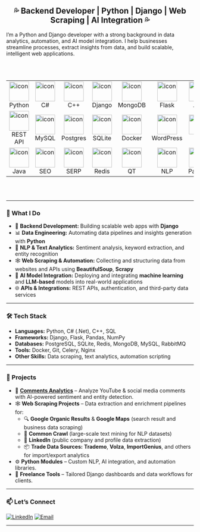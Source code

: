 <div align="center">
  <h2>💦 Backend Developer | Python | Django | Web Scraping | AI Integration 💦</h2>
</div>


I’m a Python and Django developer with a strong background in data analytics, automation, and AI model integration.
I help businesses streamline processes, extract insights from data, and build scalable, intelligent web applications.

<br></br>

<table align="center">

  <tr>
     <td align="center" width="80">
      <img src="https://techstack-generator.vercel.app/python-icon.svg" alt="icon" width="53" height="53" />
      <br>Python
    </td>
    <td align="center" width="80">
      <img src="https://techstack-generator.vercel.app/csharp-icon.svg" alt="icon" width="53" height="53" />
      <br>C#
    </td>
    <td align="center" width="80">
      <img src="https://techstack-generator.vercel.app/cpp-icon.svg" alt="icon" width="53" height="53" />
      <br>C++
    </td>
    <td align="center" width="80">
      <img src="https://techstack-generator.vercel.app/django-icon.svg" alt="icon" width="53" height="53" />
      <br>Django
    </td>
    <td align="center" width="80">
      <img src="https://skillicons.dev/icons?i=mongodb" alt="icon" width="53" height="53" />
      <br>MongoDB
    </td>
    <td align="center" width="80">
      <img src="https://skillicons.dev/icons?i=flask" alt="icon" width="53" height="53" />
      <br>Flask
    </td>
    <td align="center" width="80">
      <img src="https://skillicons.dev/icons?i=dotnet" alt="icon" width="53" height="53" />
      <br>.Net
    </td>
    <td align="center" width="80">
      <img src="https://techstack-generator.vercel.app/sass-icon.svg" alt="icon" width="53" height="53" />
      <br>Saas
    </td>
    <td align="center" width="80">
      <img src="https://techstack-generator.vercel.app/github-icon.svg" alt="icon" width="53" height="53" />
      <br>Github
    </td>
    <td align="center" width="80">
      <img src="https://skillicons.dev/icons?i=js" alt="icon" width="53" height="53" />
      <br>JavaScript
    </td>
  </tr>

  <tr>
     <td align="center" width="80">
      <img src="https://techstack-generator.vercel.app/restapi-icon.svg" alt="icon" width="53" height="53" />
      <br>REST API
    </td>
    <td align="center" width="80">
      <img src="https://techstack-generator.vercel.app/mysql-icon.svg" alt="icon" width="53" height="53" />
      <br>MySQL
    </td>
    <td align="center" width="80">
      <img src="https://skillicons.dev/icons?i=postgres" alt="icon" width="53" height="53" />
      <br>Postgres
    </td>
    <td align="center" width="80">
      <img src="https://skillicons.dev/icons?i=sqlite" alt="icon" width="53" height="53" />
      <br>SQLite
    </td>
    <td align="center" width="80">
      <img src="https://techstack-generator.vercel.app/docker-icon.svg" alt="icon" width="53" height="53" />
      <br>Docker
    </td>
    <td align="center" width="80">
      <img src="https://skillicons.dev/icons?i=wordpress" alt="icon" width="53" height="53" />
      <br>WordPress
    </td>
    <td align="center" width="80">
      <img src="https://img.icons8.com/?size=100&id=LSOtRiURcRCx&format=png&color=000000" alt="icon" width="53" height="53" />
      <br>Tor
    </td>
    <td align="center" width="80">
      <img src="https://skillicons.dev/icons?i=selenium" alt="icon" width="53" height="53" />
      <br>Selenium
    </td>
    <td align="center" width="80">
      <img src="https://img.icons8.com/?size=100&id=sop9ROXku5bb&format=png&color=000000" alt="icon" width="53" height="53" />
      <br>HuggingFace
    </td>
    <td align="center" width="80">
      <img src="https://docs.celeryq.dev/en/v5.5.3/_static/celery_512.png" alt="icon" width="53" height="53" />
      <br>Celery
    </td>
  </tr>

  <tr>
     <td align="center" width="85">
      <img src="https://techstack-generator.vercel.app/java-icon.svg" alt="icon" width="53" height="53" />
      <br>Java
    </td>
    <td align="center" width="85">
      <img src="https://img.icons8.com/?size=100&id=16Ne6ZK7nvPI&format=png&color=000000" alt="icon" width="53" height="53" />
      <br>SEO
    </td>
    <td align="center" width="85">
      <img src="https://img.icons8.com/?size=100&id=SMeiykv480Zp&format=png&color=000000" alt="icon" width="53" height="53" />
      <br>SERP
    </td>
    <td align="center" width="85">
      <img src="https://skillicons.dev/icons?i=redis" alt="icon" width="53" height="53" />
      <br>Redis
    </td>
    <td align="center" width="85">
      <img src="https://skillicons.dev/icons?i=qt" alt="icon" width="53" height="53" />
      <br>QT
    </td>
    <td align="center" width="85">
      <img src="https://img.icons8.com/?size=100&id=97624&format=png&color=000000" alt="icon" width="53" height="53" />
      <br>NLP
    </td>
    <td align="center" width="85">
      <img src="https://img.icons8.com/?size=100&id=xSkewUSqtErH&format=png&color=000000" alt="icon" width="53" height="53" />
      <br>Pandas
    </td>
    <td align="center" width="85">
      <img src="https://img.icons8.com/?size=100&id=aR9CXyMagKIS&format=png&color=000000" alt="icon" width="53" height="53" />
      <br>Numpy
    </td>
    <td align="center" width="85">
      <img src="https://skillicons.dev/icons?i=rabbitmq" alt="icon" width="53" height="53" />
      <br>RabitMQ
    </td>
    <td align="center" width="85">
      <img src="https://techstack-generator.vercel.app/nginx-icon.svg" alt="icon" width="53" height="53" />
      <br>Nginx
    </td>
  </tr>
  
</table>
<br></br>


---

### 🚀 What I Do
- 🧩 **Backend Development:** Building scalable web apps with **Django**
- 📊 **Data Engineering:** Automating data pipelines and insights generation with **Python**
- 💬 **NLP & Text Analytics:** Sentiment analysis, keyword extraction, and entity recognition  
- 🕸️ **Web Scraping & Automation:** Collecting and structuring data from websites and APIs using **BeautifulSoup**, **Scrapy**  
- 🤖 **AI Model Integration:** Deploying and integrating **machine learning** and **LLM-based** models into real-world applications  
- 🌐 **APIs & Integrations:** REST APIs, authentication, and third-party data services  


---

### 🛠️ Tech Stack
- **Languages:** Python, C# (.Net), C++, SQL  
- **Frameworks:** Django, Flask, Pandas, NumPy  
- **Databases:** PostgreSQL, SQLite, Redis, MongoDB, MySQL, RabbitMQ  
- **Tools:** Docker, Git, Celery, Nginx  
- **Other Skills:** Data scraping, text analytics, automation scripting  

---

### 🌟 Projects
- 🧠 [**Comments Analytics**](https://commentsanalytics.com) – Analyze YouTube & social media comments with AI-powered sentiment and entity detection.  
- 🕸️ **Web Scraping Projects** – Data extraction and enrichment pipelines for:  
  - 🔍 **Google Organic Results** & **Google Maps** (search result and business data scraping)  
  - 🧾 **Common Crawl** (large-scale text mining for NLP datasets)  
  - 💼 **LinkedIn** (public company and profile data extraction)  
  - 📦 **Trade Data Sources:** **Trademo**, **Volza**, **ImportGenius**, and others for import/export analytics  
- ⚙️ **Python Modules** – Custom NLP, AI integration, and automation libraries.  
- 💼 **Freelance Tools** – Tailored Django dashboards and data workflows for clients.  


---
### 📫 Let’s Connect

[![LinkedIn](https://img.shields.io/badge/LinkedIn-0A66C2?style=for-the-badge&logo=linkedin&logoColor=white)](https://linkedin.com/in/tahahamedani)
[![Email](https://img.shields.io/badge/Email-D14836?style=for-the-badge&logo=gmail&logoColor=white)](mailto:taha.hamedani8@gmail.com)

  
---



<br/>
